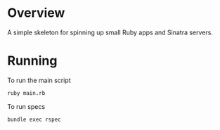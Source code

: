 # Overview

A simple skeleton for spinning up small Ruby apps and Sinatra servers.

# Running

To run the main script

```bash
ruby main.rb
```

To run specs

```bash
bundle exec rspec
```
